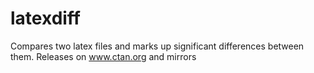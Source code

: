 latexdiff
=========

Compares two latex files and marks up significant differences between them. Releases on www.ctan.org and mirrors
